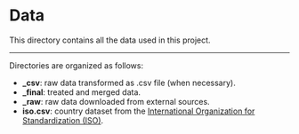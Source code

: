 # Data

This directory contains all the data used in this project.

---

Directories are organized as follows:

- **_csv**: raw data transformed as .csv file (when necessary).
- **_final**: treated and merged data.
- **_raw**: raw data downloaded from external sources.
- **iso.csv**: country dataset from the [International Organization for Standardization (ISO)](https://www.iso.org/home.html).
